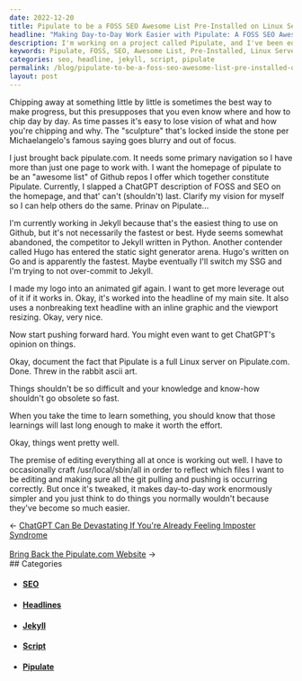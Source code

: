 ```yaml
---
date: 2022-12-20
title: Pipulate to be a FOSS SEO Awesome List Pre-Installed on Linux Server
headline: "Making Day-to-Day Work Easier with Pipulate: A FOSS SEO Awesome List Pre-Installed on Linux Server"
description: I'm working on a project called Pipulate, and I've been editing everything all at once to make day-to-day work easier. I'm using Jekyll as the static website generator, but I'm considering switching to Hugo. I've also made my logo into an animated gif and used it in the headline of my main site, and I'm documenting the fact that Pipulate is a full Linux server. Come check out my project and see what I'm up to!
keywords: Pipulate, FOSS, SEO, Awesome List, Pre-Installed, Linux Server, Jekyll, Hugo, Animated GIF, Script, Day-to-Day, Project, Static Website Generator, Logo, Headline
categories: seo, headline, jekyll, script, pipulate
permalink: /blog/pipulate-to-be-a-foss-seo-awesome-list-pre-installed-on-linux-server/
layout: post
---
```



Chipping away at something little by little is sometimes the best way to make
progress, but this presupposes that you even know where and how to chip day by
day. As time passes it's easy to lose vision of what and how you're chipping
and why. The "sculpture" that's locked inside the stone per Michaelangelo's
famous saying goes blurry and out of focus.

I just brought back pipulate.com. It needs some primary navigation so I have
more than just one page to work with. I want the homepage of pipulate to be an
"awesome list" of Github repos I offer which together constitute Pipulate.
Currently, I slapped a ChatGPT description of FOSS and SEO on the homepage, and
that' can't (shouldn't) last. Clarify my vision for myself so I can help others
do the same. Prinav on Pipulate...

I'm currently working in Jekyll because that's the easiest thing to use on
Github, but it's not necessarily the fastest or best. Hyde seems somewhat
abandoned, the competitor to Jekyll written in Python. Another contender called
Hugo has entered the static sight generator arena. Hugo's written on Go and is
apparently the fastest. Maybe eventually I'll switch my SSG and I'm trying to
not over-commit to Jekyll.

I made my logo into an animated gif again. I want to get more leverage out of
it if it works in. Okay, it's worked into the headline of my main site. It also
uses a nonbreaking text headline with an inline graphic and the viewport
resizing. Okay, very nice.

Now start pushing forward hard. You might even want to get ChatGPT's opinion on
things.

Okay, document the fact that Pipulate is a full Linux server on Pipulate.com.
Done. Threw in the rabbit ascii art.

Things shouldn't be so difficult and your knowledge and know-how shouldn't go
obsolete so fast.

When you take the time to learn something, you should know that those learnings
will last long enough to make it worth the effort.

Okay, things went pretty well.

The premise of editing everything all at once is working out well. I have to
occasionally craft /usr/local/sbin/all in order to reflect which files I want
to be editing and making sure all the git pulling and pushing is occurring
correctly. But once it's tweaked, it makes day-to-day work enormously simpler
and you just think to do things you normally wouldn't because they've become so
much easier.


<div class="post-nav"><div class="post-nav-prev"><span class="arrow">&larr;&nbsp;</span><a href="/blog/chatgpt-can-be-devastating-if-you-re-already-feeling-imposter-syndrome">ChatGPT Can Be Devastating If You're Already Feeling Imposter Syndrome</a></div> &nbsp; <div class="post-nav-next"><a href="/blog/bring-back-the-pipulate-com-website">Bring Back the Pipulate.com Website</a><span class="arrow">&nbsp;&rarr;</span></div></div>
## Categories

<ul>
<li><h4><a href='/seo/'>SEO</a></h4></li>
<li><h4><a href='/headline/'>Headlines</a></h4></li>
<li><h4><a href='/jekyll/'>Jekyll</a></h4></li>
<li><h4><a href='/script/'>Script</a></h4></li>
<li><h4><a href='/pipulate/'>Pipulate</a></h4></li></ul>